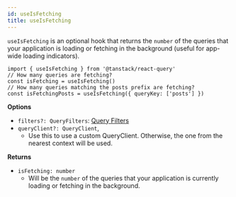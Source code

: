 ```yaml
---
id: useIsFetching
title: useIsFetching
---
```


`useIsFetching` is an optional hook that returns the `number` of the queries that your application is loading or fetching in the background (useful for app-wide loading indicators).

```tsx
import { useIsFetching } from '@tanstack/react-query'
// How many queries are fetching?
const isFetching = useIsFetching()
// How many queries matching the posts prefix are fetching?
const isFetchingPosts = useIsFetching({ queryKey: ['posts'] })
```

**Options**

- `filters?: QueryFilters`: [Query Filters](../guides/filters.md#query-filters)
- `queryClient?: QueryClient`,
  - Use this to use a custom QueryClient. Otherwise, the one from the nearest context will be used.

**Returns**

- `isFetching: number`
  - Will be the `number` of the queries that your application is currently loading or fetching in the background.
